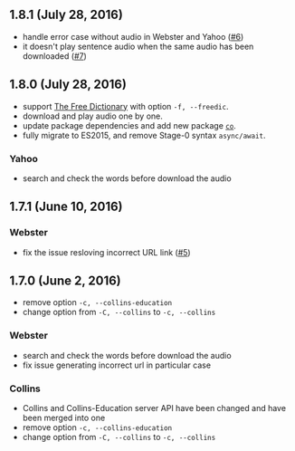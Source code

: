 ## 1.8.1 (July 28, 2016)

- handle error case without audio in Webster and Yahoo ([#6](https://github.com/zlargon/voc/issues/6))
- it doesn't play sentence audio when the same audio has been downloaded ([#7](https://github.com/zlargon/voc/issues/7))

## 1.8.0 (July 28, 2016)

- support [The Free Dictionary](http://www.thefreedictionary.com/) with option `-f, --freedic`.
- download and play audio one by one.
- update package dependencies and add new package [`co`](https://github.com/tj/co).
- fully migrate to ES2015, and remove Stage-0 syntax `async/await`.

### Yahoo

- search and check the words before download the audio

## 1.7.1 (June 10, 2016)

### Webster
- fix the issue resloving incorrect URL link ([#5](https://github.com/zlargon/voc/issues/5))

## 1.7.0 (June 2, 2016)

- remove option `-c, --collins-education`
- change option from `-C, --collins` to `-c, --collins`

### Webster
- search and check the words before download the audio
- fix issue generating incorrect url in particular case

### Collins
- Collins and Collins-Education server API have been changed and have been merged into one
- remove option `-c, --collins-education`
- change option from `-C, --collins` to `-c, --collins`
